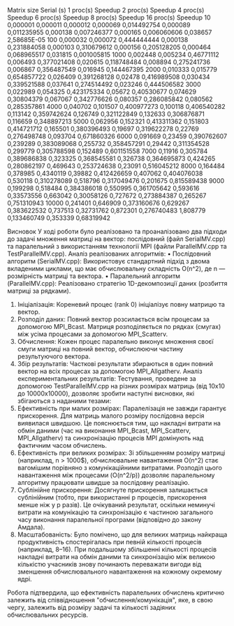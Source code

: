 Matrix size	   Serial (s)	   1 proc(s)	  Speedup	    2 proc(s)	  Speedup	  4 proc(s)	 Speedup	  6 proc(s)	 Speedup	  8 proc(s)	  Speedup	  16 proc(s)	Speedup
10	            0,000001	 0,000011	     0,000012	    0,000069	0,014492754	0,000089	0,011235955	0,000138	0,007246377	0,000165	0,006060606	0,038657	2,58685E-05
100	            0,000032	 0,000072	     0,444444444	0,000138	0,231884058	0,000103	0,310679612	0,000156	0,205128205	0,000464	0,068965517	0,031815	0,001005815
1000	          0,002448	 0,005234	     0,46771112	  0,006493	0,377021408	0,020615	0,118748484	0,008894	0,275241736	0,006867	0,356487549	0,016945	0,144467395
2000	          0,010333	 0,015779	     0,654857722	0,026409	0,391268128	0,02478	  0,416989508	0,030434	0,339521588	0,037641	0,274514492	0,023246	0,444506582
3000	          0,022989	 0,054325	     0,423175334	0,05672	  0,40530677	0,074629	0,30804379	0,067067	0,342776626	0,080357	0,286085842	0,080562	0,285357861
4000	          0,040702	 0,101507	     0,400977273	0,100118	0,406540282	0,113142	0,359742624	0,126749	0,321122849	0,132633	0,306876871	0,116659	0,348897213
5000	          0,062956	 0,152321	     0,413311362	0,151803	0,414721712	0,165501	0,380396493	0,19697	  0,319622278	0,22769	  0,276498748	0,093704	0,671860326
6000	          0,091669	 0,23459	     0,390762607	0,239289	0,383089068	0,255732	0,358457291	0,29442	  0,311354528	0,299779	0,305788598	0,152489	0,601151558
7000	          0,11916	   0,305784	     0,389686838	0,323325	0,368545581	0,326738	0,364695873	0,424265	0,280862197	0,469643	0,253724638	0,23091	  0,516045212
8000	          0,164484	 0,378985	     0,4340119	  0,39882	  0,412426659	0,407062	0,404076038	0,530118	0,310278089	0,518796	0,317049476	0,201675	0,815589438
9000	          0,199298	 0,518484	     0,384386018	0,550995	0,361705642	0,593616	0,33573556	0,663042	0,30058126	0,727672	0,273884387	0,265267	0,751310943
10000	          0,241401	 0,646909	     0,373160676	0,629267	0,383622532	0,737513	0,32731762	0,872301	0,276740483	1,808779	0,133460749	0,353339	0,68319942

Висновок
У ході роботи було реалізовано та проаналізовано два підходи до задачі множення матриці на вектор: послідовний (файл SerialMV.cpp) та паралельний з використанням технології MPI (файли ParallelMV.cpp та TestParallelMV.cpp).
Аналіз реалізованих алгоритмів:
•	Послідовний алгоритм (SerialMV.cpp):
Використовує стандартний підхід з двома вкладеними циклами, що має обчислювальну складність O(n^2), де n — розмірність матриці та вектора.
•	Паралельний алгоритм (ParallelMV.cpp):
Реалізовано стратегію 1D-декомпозиції даних (розбиття матриці за рядками).
1.	Ініціалізація: Кореневий процес (rank 0) ініціалізує повну матрицю та вектор.
2.	Розподіл даних:
Повний вектор розсилається всім процесам за допомогою MPI_Bcast.
Матриця розподіляється по рядках (смугах) між усіма процесами за допомогою MPI_Scatterv.
3.	Обчислення: Кожен процес паралельно виконує множення своєї смуги матриці на повний вектор, обчислюючи частину результуючого вектора.
4.	Збір результатів: Часткові результати збираються в один повний вектор на всіх процесах за допомогою MPI_Allgatherv.
Аналіз експериментальних результатів:
Тестування, проведене за допомогою TestParallelMV.cpp на різних розмірах матриць (від 10x10 до 10000x10000), дозволяє зробити наступні висновки, які збігаються з наданими тезами:
1.	Ефективність при малих розмірах: Паралелізація не завжди гарантує прискорення. Для матриць малого розміру послідовна версія виявилася швидшою. Це пояснюється тим, що накладні витрати на обмін даними (час на виконання MPI_Bcast, MPI_Scatterv, MPI_Allgatherv) та синхронізацію процесів MPI домінують над фактичним часом обчислень.
2.	Ефективність при великих розмірах: Зі збільшенням розміру матриці (наприклад, n > 1000$), обчислювальне навантаження O(n^2) стає вагомішим порівняно з комунікаційними витратами. Розподіл цього навантаження між процесами (O(n^2/p)) дозволяє паралельному алгоритму працювати швидше за послідовну реалізацію.
3.	Сублінійне прискорення: Досягнуте прискорення залишається сублінійним (тобто, при використанні p процесів, прискорення менше ніж у p разів). Це очікуваний результат, оскільки неминучі витрати на комунікацію та синхронізацію є частиною загального часу виконання паралельної програми (відповідно до закону Амдала).
4.	Масштабованість: Було помічено, що для великих матриць найкраща продуктивність спостерігалась при певній кількості процесів (наприклад, 8–16). При подальшому збільшенні кількості процесів накладні витрати на обмін даними та синхронізацію між великою кількістю учасників знову починають переважати вигоди від зменшення обчислювального навантаження на кожному окремому ядрі.

Робота підтвердила, що ефективність паралельних обчислень критично залежить від співвідношення "обчислення/комунікація", яке, в свою чергу, залежить від розміру задачі та кількості задіяних обчислювальних ресурсів.
